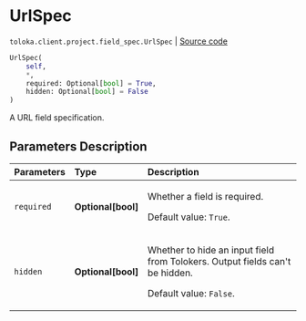 # UrlSpec
`toloka.client.project.field_spec.UrlSpec` | [Source code](https://github.com/Toloka/toloka-kit/blob/v1.2.2/src/client/project/field_spec.py#L110)

```python
UrlSpec(
    self,
    *,
    required: Optional[bool] = True,
    hidden: Optional[bool] = False
)
```

A URL field specification.

## Parameters Description

| Parameters | Type | Description |
| :----------| :----| :-----------|
`required`|**Optional\[bool\]**|<p>Whether a field is required. </p><p>Default value: `True`.</p>
`hidden`|**Optional\[bool\]**|<p>Whether to hide an input field from Tolokers. Output fields can&#x27;t be hidden. </p><p>Default value: `False`.</p>
